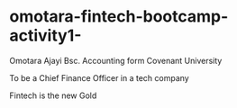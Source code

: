 # omotara-fintech-bootcamp-activity1-

Omotara Ajayi Bsc. Accounting form Covenant University

To be a Chief Finance Officer in a tech company

Fintech is the new Gold
